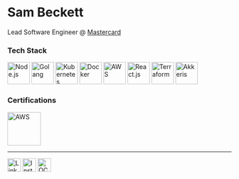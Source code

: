 # Sam Beckett
Lead Software Engineer @ [Mastercard](https://www.finicity.com)

### Tech Stack
<a href="https://nodejs.org/en/"><img src="https://nodejs.org/static/images/favicons/apple-touch-icon.png" width="50" height="50" alt="Node.js" /></a>
<a href="https://golang.org/"><img src="https://miro.medium.com/max/600/1*i2skbfmDsHayHhqPfwt6pA.png" height="50" alt="Golang" /></a>
<a href="https://kubernetes.io"><img src="https://kubernetes.io/images/favicon.png" width="50" height="50" alt="Kubernetes" /></a>
<a href="https://docker.com"><img src="https://www.docker.com/sites/default/files/d8/2019-07/vertical-logo-monochromatic.png" height="50" alt="Docker" /></a>
<a href="https://aws.amazon.com"><img src="https://a0.awsstatic.com/libra-css/images/site/touch-icon-ipad-144-smile.png" width="50" height="50" alt="AWS" /></a>
<a href="https://reactjs.org"><img src="https://reactjs.org/icons/icon-512x512.png?v=f4d46f030265b4c48a05c999b8d93791" width="50" height="50" alt="React.js" /></a>
<a href="https://terraform.io"><img src="https://dustindortch.files.wordpress.com/2020/08/terraform-logo.png" width="50" height="50" alt="Terraform" /></a>
<a href="https://github.com/akkeris"><img src="https://avatars.githubusercontent.com/u/33560024?s=200&v=4" width="50" height="50" alt="Akkeris" /></a>

### Certifications
<a href="https://www.cncf.io/certification/cka/"><img src="https://www.cncf.io/wp-content/uploads/2021/09/kubernetes-cka-color.svg" width="75" height="75" alt="AWS" /></a>
<br />
<hr />
<a href="https://www.linkedin.com/in/sbeck14"><img src="https://content.linkedin.com/content/dam/me/business/en-us/amp/brand-site/v2/bg/LI-Bug.svg.original.svg" width="30" height="30"  alt="LinkedIn" /></a>
<a href="https://www.instagram.com/sbeck14/"><img src="https://www.instagram.com/static/images/ico/favicon-192.png/68d99ba29cc8.png" width="30" height="30" alt="Instagram" /></a>
<a href="https://www.octanner.com"><img src="https://www.octanner.com/etc/clientlibs/octanner/main/images/apple-icon-152x152.png" width="30" height="30" alt="OC Tanner" /></a>
